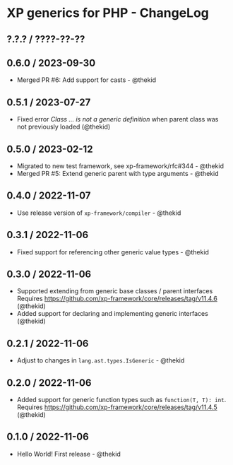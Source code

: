 XP generics for PHP - ChangeLog
===============================

## ?.?.? / ????-??-??

## 0.6.0 / 2023-09-30

* Merged PR #6: Add support for casts - @thekid

## 0.5.1 / 2023-07-27

* Fixed error *Class ... is not a generic definition* when parent class
  was not previously loaded
  (@thekid)

## 0.5.0 / 2023-02-12

* Migrated to new test framework, see xp-framework/rfc#344 - @thekid
* Merged PR #5: Extend generic parent with type arguments - @thekid

## 0.4.0 / 2022-11-07

* Use release version of `xp-framework/compiler` - @thekid

## 0.3.1 / 2022-11-06

* Fixed support for referencing other generic value types - @thekid

## 0.3.0 / 2022-11-06

* Supported extending from generic base classes / parent interfaces
  Requires https://github.com/xp-framework/core/releases/tag/v11.4.6
  (@thekid)
* Added support for declaring and implementing generic interfaces
  (@thekid)

## 0.2.1 / 2022-11-06

* Adjust to changes in `lang.ast.types.IsGeneric` - @thekid

## 0.2.0 / 2022-11-06

* Added support for generic function types such as `function(T, T): int`.
  Requires https://github.com/xp-framework/core/releases/tag/v11.4.5
  (@thekid)

## 0.1.0 / 2022-11-06

* Hello World! First release - @thekid